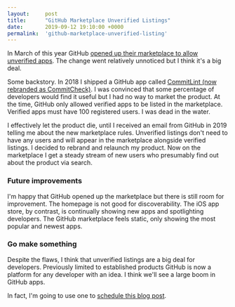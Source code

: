 ```yaml
---
layout:     post
title:      "GitHub Marketplace Unverified Listings"
date:       2019-09-12 19:10:00 +0000
permalink:  'github-marketplace-unverified-listing'
---
```


In March of this year GitHub [opened up their marketplace to allow unverified apps](https://github.blog/changelog/2019-03-25-unverified-listings-on-github-marketplace/). The change went relatively unnoticed but I think it's a big deal.

Some backstory. In 2018 I shipped a GitHub app called [CommitLint (now rebranded as CommitCheck)](https://commitcheck.com). I was convinced that some percentage of developers would find it useful but I had no way to market the product. At the time, GitHub only allowed verified apps to be listed in the marketplace. Verified apps must have 100 registered users. I was dead in the water.

I effectively let the product die, until I received an email from GitHub in 2019 telling me about the new marketplace rules. Unverified listings don't need to have any users and will appear in the marketplace alongside verified listings. I decided to rebrand and relaunch my product. Now on the marketplace I get a steady stream of new users who presumably find out about the product via search.

### Future improvements

I'm happy that GitHub opened up the marketplace but there is still room for improvement. The homepage is not good for discoverability. The iOS app store, by contrast, is continually showing new apps and spotlighting developers. The GitHub marketplace feels static, only showing the most popular and newest apps.

### Go make something

Despite the flaws, I think that unverified listings are a big deal for developers. Previously limited to established products GitHub is now a platform for any developer with an idea. I think we'll see a large boom in GitHub apps.

In fact, I'm going to use one to [schedule this blog post](https://github.com/apps/pr-scheduler).